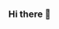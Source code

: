 ### Hi there 👋

<!--
**atilla2071/atilla2071** is a ✨ _special_ ✨ repository because its `README.md` (this file) appears on your GitHub profile.

Here are some ideas to get you started:

- 🔭 I’m currently working on Java
- 🌱 I’m currently learning C++
- 👯 I’m looking to collaborate on C
- 🤔 I’m looking for help with Html
 **- 💬 Ask me about ...
**- 📫 How to reach me: ...
**- 😄 Pronouns: ...
**- ⚡ Fun fact: ...

<img src="https://media.giphy.com/media/fVZIYzPJa5hf2/giphy.gif" align="right" width="400" height="250">

<br/>


### Hi there, I'm Baga.  :blush:


## Student of Computer Engineering 


<font color="green"> baga tarkan</font>

### Reach out to me

[<img height="32" width="22" src="https://unpkg.com/simple-icons@v7/icons/youtube.svg" align="left" />
][youtube]

[<img height="22" width="22" src="https://unpkg.com/simple-icons@v7/icons/twitter.svg" align="left" />
][twitter]


[<img height="22" width="22" src="https://unpkg.com/simple-icons@v7/icons/linkedin.svg" align="left" />
][linkedin]


<br/>
<br/>

### Tech I use

<img align="left" src="https://raw.githubusercontent.com/github/explore/f3e22f0dca2be955676bc70d6214b95b13354ee8/topics/c/c.png" widht="25" height="25"/>

<img align="left" src="https://raw.githubusercontent.com/github/explore/180320cffc25f4ed1bbdfd33d4db3a66eeeeb358/topics/cpp/cpp.png" widht="25" height="25">

<img align="left" src="https://raw.githubusercontent.com/github/explore/80688e429a7d4ef2fca1e82350fe8e3517d3494d/topics/html/html.png" widht="25" height="25">



<img align="left" src="https://raw.githubusercontent.com/github/explore/5b3600551e122a3277c2c5368af2ad5725ffa9a1/topics/java/java.png" widht="25" height="25">

<img align="left" src="https://raw.githubusercontent.com/github/explore/80688e429a7d4ef2fca1e82350fe8e3517d3494d/topics/javascript/javascript.png" widht="25" height="25">

<img align="left" src="https://raw.githubusercontent.com/github/explore/ccc16358ac4530c6a69b1b80c7223cd2744dea83/topics/php/php.png" widht="25" height="25">

<img align="left" src="https://raw.githubusercontent.com/github/explore/80688e429a7d4ef2fca1e82350fe8e3517d3494d/topics/ruby/ruby.png" widht="25" height="25">



<br/>
<br/>

<details>
<summary>:bulb: Github Stats</summary>
<img src="https://github-readme-stats.vercel.app/api?username=atilla2071&theme=radical">
</details>

<br/>
<br/>

<details>
<summary>:bulb: Most Used Languages</summary>
<img src="https://github-readme-stats.vercel.app/api/top-langs/?username=atilla2071&layout=compact">
</details>



[youtube]:https://www.youtube.com/channel/UC0GJH0NooLiVdn2f88yhgog



[twitter]:https://twitter.com/ParcalaAslanim?ref_src=twsrc%5Egoogle%7Ctwcamp%5Eserp%7Ctwgr%5Eauthor

[linkedin]:https://tr.linkedin.com/in/halis-akbal-076601181
-->
